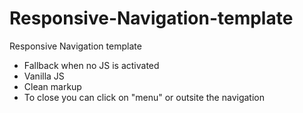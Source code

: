 Responsive-Navigation-template
==============================

Responsive Navigation template
* Fallback when no JS is activated
* Vanilla JS
* Clean markup
* To close you can click on "menu" or outsite the navigation

